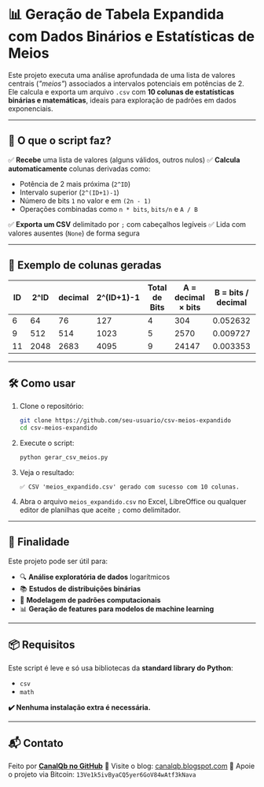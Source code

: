 # 📊 Geração de Tabela Expandida com Dados Binários e Estatísticas de Meios

Este projeto executa uma análise aprofundada de uma lista de valores centrais (*"meios"*) associados a intervalos potenciais em potências de 2. Ele calcula e exporta um arquivo `.csv` com **10 colunas de estatísticas binárias e matemáticas**, ideais para exploração de padrões em dados exponenciais.

---

## 🧠 O que o script faz?

✅ **Recebe** uma lista de valores (alguns válidos, outros nulos)
✅ **Calcula automaticamente** colunas derivadas como:

* Potência de 2 mais próxima (`2^ID`)
* Intervalo superior (`2^(ID+1)-1`)
* Número de bits `1` no valor e em `(2n - 1)`
* Operações combinadas como `n * bits`, `bits/n` e `A / B`

✅ **Exporta um CSV** delimitado por `;` com cabeçalhos legíveis
✅ Lida com valores ausentes (`None`) de forma segura

---

## 🔢 Exemplo de colunas geradas

| ID | 2^ID | decimal | 2^(ID+1)-1 | Total de Bits | A = decimal × bits | B = bits / decimal | A / B   | D = 2×decimal−1 | E = bits(D) |
| -- | ---- | ------- | ---------- | ------------- | ------------------ | ------------------ | ------- | --------------- | ----------- |
| 6  | 64   | 76      | 127        | 4             | 304                | 0.052632           | 5776    | 151             | 5           |
| 9  | 512  | 514     | 1023       | 5             | 2570               | 0.009727           | 264272  | 1027            | 6           |
| 11 | 2048 | 2683    | 4095       | 9             | 24147              | 0.003353           | 7201406 | 5365            | 7           |

---

## 🛠 Como usar

1. Clone o repositório:

   ```bash
   git clone https://github.com/seu-usuario/csv-meios-expandido
   cd csv-meios-expandido
   ```

2. Execute o script:

   ```bash
   python gerar_csv_meios.py
   ```

3. Veja o resultado:

   ```
   ✅ CSV 'meios_expandido.csv' gerado com sucesso com 10 colunas.
   ```

4. Abra o arquivo `meios_expandido.csv` no Excel, LibreOffice ou qualquer editor de planilhas que aceite `;` como delimitador.

---

## 📌 Finalidade

Este projeto pode ser útil para:

* 🔍 **Análise exploratória de dados** logarítmicos
* 📚 **Estudos de distribuições binárias**
* 🧠 **Modelagem de padrões computacionais**
* 📊 **Geração de features para modelos de machine learning**

---

## 📦 Requisitos

Este script é leve e só usa bibliotecas da **standard library do Python**:

* `csv`
* `math`

**✔️ Nenhuma instalação extra é necessária.**

---

## 📬 Contato

Feito por [**CanalQb no GitHub**](https://github.com/canalqb)
📘 Visite o blog: [canalqb.blogspot.com](https://canalqb.blogspot.com/)
💸 Apoie o projeto via Bitcoin:
`13Ve1k5ivByaCQ5yer6GoV84wAtf3kNava`

